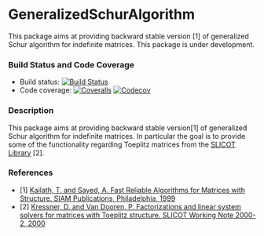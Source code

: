 # GeneralizedSchurAlgorithm

This package aims at providing backward stable version [1] of generalized Schur
algorithm for indefinite matrices. This package is under development.

### Build Status and Code Coverage

-  Build status: [![Build Status][build-img]][build-link]
-  Code coverage: [![Coveralls][ca-img]][ca-link] [![Codecov][cc-img]][cc-link]

[build-img]:  https://travis-ci.org/neveritt/GeneralizedSchurAlgorithm.jl.svg?branch=master
[build-link]: https://travis-ci.org/neveritt/GeneralizedSchurAlgorithm.jl
[ca-img]: https://coveralls.io/repos/github/neveritt/GeneralizedSchurAlgorithm.jl/badge.svg?branch=master
[ca-link]: https://coveralls.io/github/neveritt/GeneralizedSchurAlgorithm.jl?branch=master
[cc-img]: https://codecov.io/gh/neveritt/GeneralizedSchurAlgorithm.jl/branch/master/graph/badge.svg
[cc-link]: https://codecov.io/gh/neveritt/GeneralizedSchurAlgorithm.jl

### Description

This package aims at providing backward stable version[1] of generalized Schur
algorithm for indefinite matrices. In particular the goal is to provide some of
the functionality regarding Toeplitz matrices from the
[SLICOT Library](https://github.com/KTH-AC/slicot) [2].

### References
-  [1] [Kailath, T. and Sayed, A. Fast Reliable Algorithms for Matrices with
        Structure. SIAM Publications, Philadelphia,
        1999](http://epubs.siam.org/doi/book/10.1137/1.9781611971354)
-  [2] [Kressner, D. and Van Dooren, P. Factorizations and linear system solvers
        for matrices with Toeplitz structure. SLICOT Working Note 2000-2,
        2000](www.icm.tu-bs.de/NICONET/REPORTS/SLWN2000-2.ps.gz)
